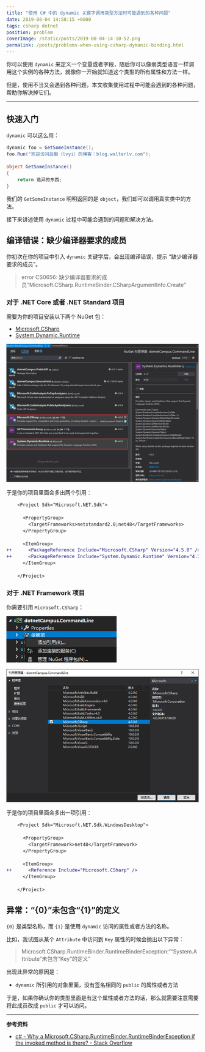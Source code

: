 ```yaml
---
title: "使用 C# 中的 dynamic 关键字调用类型方法时可能遇到的各种问题"
date: 2019-08-04 14:58:15 +0800
tags: csharp dotnet
position: problem
coverImage: /static/posts/2019-08-04-14-10-52.png
permalink: /posts/problems-when-using-csharp-dymanic-binding.html
---
```


你可以使用 `dynamic` 来定义一个变量或者字段，随后你可以像弱类型语言一样调用这个实例的各种方法，就像你一开始就知道这个类型的所有属性和方法一样。

但是，使用不当又会遇到各种问题，本文收集使用过程中可能会遇到的各种问题，帮助你解决掉它们。

---

<div id="toc"></div>

## 快速入门

`dynamic` 可以这么用：

```csharp
dynamic foo = GetSomeInstance();
foo.Run("欢迎访问吕毅（lvyi）的博客：blog.walterlv.com");

object GetSomeInstance()
{
    return 诡异的东西;
}
```

我们的 `GetSomeInstance` 明明返回的是 `object`，我们却可以调用真实类中的方法。

接下来讲述使用 `dynamic` 过程中可能会遇到的问题和解决方法。

## 编译错误：缺少编译器要求的成员

你初次在你的项目中引入 `dynamic` 关键字后，会出现编译错误，提示 “缺少编译器要求的成员”。

> error CS0656: 缺少编译器要求的成员“Microsoft.CSharp.RuntimeBinder.CSharpArgumentInfo.Create”

### 对于 .NET Core 或者 .NET Standard 项目

需要为你的项目安装以下两个 NuGet 包：

- [Microsoft.CSharp](https://www.nuget.org/packages/Microsoft.CSharp/)
- [System.Dynamic.Runtime](https://www.nuget.org/packages/System.Dynamic.Runtime/)

![引用两个 NuGet 包](/static/posts/2019-08-04-14-10-52.png)

于是你的项目里面会多出两个引用：

```diff
    <Project Sdk="Microsoft.NET.Sdk">

      <PropertyGroup>
        <TargetFrameworks>netstandard2.0;net48</TargetFrameworks>
      </PropertyGroup>

      <ItemGroup>
++      <PackageReference Include="Microsoft.CSharp" Version="4.5.0" />
++      <PackageReference Include="System.Dynamic.Runtime" Version="4.3.0" />
      </ItemGroup>

    </Project>
```

### 对于 .NET Framework 项目

你需要引用 `Microsoft.CSharp`：

![添加引用](/static/posts/2019-08-04-14-02-16.png)

![引用 Microsoft.CSharp](/static/posts/2019-08-04-14-04-08.png)

于是你的项目里面会多出一项引用：

```diff
    <Project Sdk="Microsoft.NET.Sdk.WindowsDesktop">

      <PropertyGroup>
        <TargetFramework>net48</TargetFramework>
      </PropertyGroup>

      <ItemGroup>
++      <Reference Include="Microsoft.CSharp" />
      </ItemGroup>

    </Project>
```

## 异常：“{0}”未包含“{1}”的定义

`{0}` 是类型名称，而 `{1}` 是使用 `dynamic` 访问的属性或者方法的名称。

比如，我试图从某个 `Attribute` 中访问到 `Key` 属性的时候会抛出以下异常：

> Microsoft.CSharp.RuntimeBinder.RuntimeBinderException:““System.Attribute”未包含“Key”的定义”

出现此异常的原因是：

- `dynamic` 所引用的对象里面，没有签名相同的 `public` 的属性或者方法

于是，如果你确认你的类型里面是有这个属性或者方法的话，那么就需要注意需要将此成员改成 `public` 才可以访问。

<!-- ## 异常：绑定动态操作时出现异常

中文版异常：

> Microsoft.CSharp.RuntimeBinder.RuntimeBinderInternalCompilerException:“绑定动态操作时出现异常”

英文版异常：

> Microsoft.CSharp.RuntimeBinder.RuntimeBinderInternalCompilerException:"An unexpected exception occurred while binding a dynamic operation"

![绑定动态操作时出现异常](/static/posts/2019-08-04-13-57-00.png) -->

---

**参考资料**

- [c# - Why a Microsoft.CSharp.RuntimeBinder.RuntimeBinderException if the invoked method is there? - Stack Overflow](https://stackoverflow.com/q/5678608/6233938)


